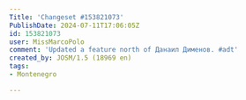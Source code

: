 ```yaml
---
Title: 'Changeset #153821073'
PublishDate: 2024-07-11T17:06:05Z
id: 153821073
user: MissMarcoPolo
comment: 'Updated a feature north of Данаил Дименов. #adt'
created_by: JOSM/1.5 (18969 en)
tags:
- Montenegro

---
```

